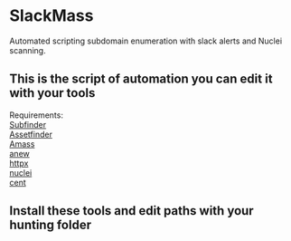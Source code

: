 # SlackMass
Automated scripting subdomain enumeration with slack alerts and Nuclei scanning.

## This is the script of automation you can edit it with your tools 

Requirements: \
[Subfinder](https://github.com/projectdiscovery/subfinder)\
[Assetfinder](https://github.com/tomnomnom/assetfinder)\
[Amass](https://github.com/OWASP/Amass)\
[anew](https://github.com/tomnomnom/anew)\
[httpx](https://github.com/projectdiscovery/httpx)\
[nuclei](https://github.com/projectdiscovery/nuclei)\
[cent](https://github.com/xm1k3/cent)

## Install these tools and edit paths with your hunting folder 
